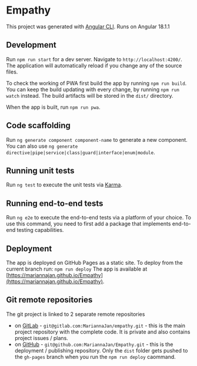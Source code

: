 # Empathy

This project was generated with [Angular CLI](https://github.com/angular/angular-cli).
Runs on Angular 18.1.1

## Development

Run `npm run start` for a dev server. Navigate to `http://localhost:4200/`. The application will automatically reload if you change any of the source files.

To check the working of PWA first build the app by running `npm run build`. You can keep the build updating with every change, by running `npm run watch` instead. The build artifacts will be stored in the `dist/` directory.

When the app is built, run `npm run pwa`.

## Code scaffolding

Run `ng generate component component-name` to generate a new component. You can also use `ng generate directive|pipe|service|class|guard|interface|enum|module`.

## Running unit tests

Run `ng test` to execute the unit tests via [Karma](https://karma-runner.github.io).

## Running end-to-end tests

Run `ng e2e` to execute the end-to-end tests via a platform of your choice. To use this command, you need to first add a package that implements end-to-end testing capabilities.

## Deployment

The app is deployed on GitHub Pages as a static site.
To deploy from the current branch run:
`npm run deploy`
The app is available at [https://mariannajan.github.io/Empathy](https://mariannajan.github.io/Empathy).

## Git remote repositories

The git project is linked to 2 separate remote repositories
* on [GitLab](https://gitlab.com/MariannaJan/empathy) - `git@gitlab.com:MariannaJan/empathy.git` - this is the main project repository with the complete code. It is private and also contains project issues / plans.
* on [GitHub](https://github.com/MariannaJan/Empathy) - `git@github.com:MariannaJan/Empathy.git` - this is the deployment / publishing repository. Only the `dist` folder gets pushed to the `gh-pages` branch when you run the `npm run deploy` caommand.

